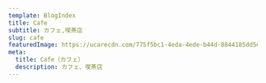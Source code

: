 ```yaml
---
template: BlogIndex
title: Cafe
subtitle: カフェ,喫茶店
slug: cafe
featuredImage: https://ucarecdn.com/775f5bc1-4eda-4ede-b44d-8844185dd5e3/-/crop/1074x654/0,0/-/preview/
meta:
  title: Cafe（カフェ）
  description: カフェ、喫茶店
---
```

